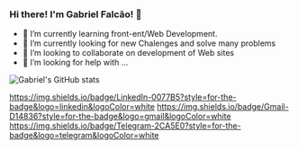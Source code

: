 ### Hi there! I'm Gabriel Falcão! 👋


- 🌱 I’m currently learning front-ent/Web Development.
- 🔭 I’m currently looking for new Chalenges and solve many problems
- 👯 I’m looking to collaborate on development of Web sites
- 🤔 I’m looking for help with ...


![Gabriel's GitHub stats](https://github-readme-stats.vercel.app/api?username=anuraghazra&show_icons=true&theme=radical)

https://img.shields.io/badge/LinkedIn-0077B5?style=for-the-badge&logo=linkedin&logoColor=white
https://img.shields.io/badge/Gmail-D14836?style=for-the-badge&logo=gmail&logoColor=white
https://img.shields.io/badge/Telegram-2CA5E0?style=for-the-badge&logo=telegram&logoColor=white
